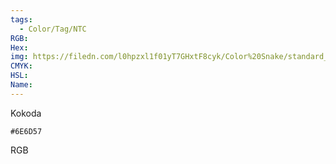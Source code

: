 ```yaml
---
tags:
  - Color/Tag/NTC
RGB:
Hex:
img: https://filedn.com/l0hpzxl1f01yT7GHxtF8cyk/Color%20Snake/standard_csv_to_svg//6E6D57.svg
CMYK:
HSL:
Name:
---
```

Kokoda
```palette
#6E6D57
```
RGB
